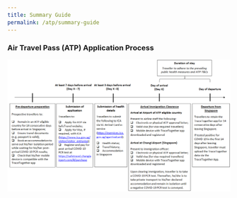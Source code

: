 ```yaml
---
title: Summary Guide
permalink: /atp/summary-guide
---
```


### Air Travel Pass (ATP) Application Process

<img src="/images/atp-process.png" alt="ATP Application Process"/>
